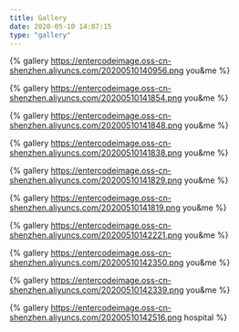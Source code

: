 ```yaml
---
title: Gallery
date: 2020-05-10 14:07:15
type: "gallery"
---
```


{% gallery https://entercodeimage.oss-cn-shenzhen.aliyuncs.com/20200510140956.png you&me %}

{% gallery https://entercodeimage.oss-cn-shenzhen.aliyuncs.com/20200510141854.png you&me %}

{% gallery https://entercodeimage.oss-cn-shenzhen.aliyuncs.com/20200510141848.png you&me %}

{% gallery https://entercodeimage.oss-cn-shenzhen.aliyuncs.com/20200510141838.png you&me %}

{% gallery https://entercodeimage.oss-cn-shenzhen.aliyuncs.com/20200510141829.png you&me %}

{% gallery https://entercodeimage.oss-cn-shenzhen.aliyuncs.com/20200510141819.png you&me %}

{% gallery https://entercodeimage.oss-cn-shenzhen.aliyuncs.com/20200510142221.png you&me %}

{% gallery https://entercodeimage.oss-cn-shenzhen.aliyuncs.com/20200510142350.png you&me %}

{% gallery https://entercodeimage.oss-cn-shenzhen.aliyuncs.com/20200510142339.png you&me %}

{% gallery https://entercodeimage.oss-cn-shenzhen.aliyuncs.com/20200510142516.png hospital %}

